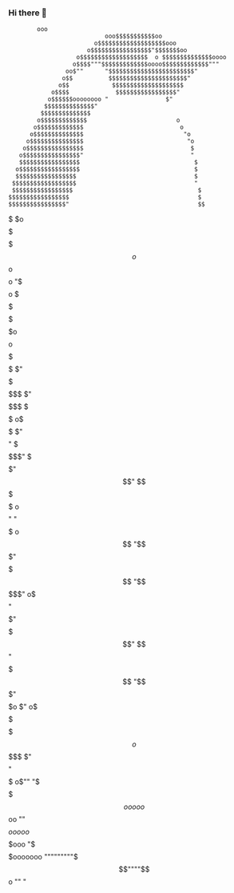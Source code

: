 ### Hi there 👋

<!--
**Mariyselita/Mariyselita** is a ✨ _special_ ✨ repository because its `README.md` (this file) appears on your GitHub profile.

Here are some ideas to get you started:

- 🔭 I’m currently working on React
- 🌱 I’m currently learning leans
- 👯 I’m looking to collaborate on oracle
- 🤔 I’m looking for help with 
- 💬 Ask me about ...
- 📫 How to reach me: ...
- 😄 Pronouns: ...
- ⚡ Fun fact: lovg is my passion
-->
            ooo
                               ooo$$$$$$$$$$$oo
                            o$$$$$$$$$$$$$$$$$$$ooo
                          o$$$$$$$$$$$$$$$$$"$$$$$$$oo
                       o$$$$$$$$$$$$$$$$$$$  o $$$$$$$$$$$$$$oooo
                      o$$$$"""$$$$$$$$$$$$$oooo$$$$$$$$$$$$$"""
                    oo$""      "$$$$$$$$$$$$$$$$$$$$$$$$"
                   o$$          $$$$$$$$$$$$$$$$$$$$$$"
                  o$$            $$$$$$$$$$$$$$$$$$$$
                o$$$$             $$$$$$$$$$$$$$$$$"
               o$$$$$$oooooooo "                $"
              $$$$$$$$$$$$$$"
             $$$$$$$$$$$$$$
            o$$$$$$$$$$$$$                         o
           o$$$$$$$$$$$$$                           o
          o$$$$$$$$$$$$$$                            "o
         o$$$$$$$$$$$$$$$                             "o
        o$$$$$$$$$$$$$$$$                              $
       o$$$$$$$$$$$$$$$$"                              "
       $$$$$$$$$$$$$$$$$                                $
      o$$$$$$$$$$$$$$$$$                                $
      $$$$$$$$$$$$$$$$$                                 $
     $$$$$$$$$$$$$$$$$$                                 "
     $$$$$$$$$$$$$$$$$                                   $
    $$$$$$$$$$$$$$$$$                                    $
    $$$$$$$$$$$$$$$$"                                    $$
   $$$$$$$$$$$$$$$$$                                      $o
   $$$$$$$$$$$$$$$$$                                      $$
  $$$$$$$$$$$$$$$$$$                                       $
  $$$$$$$$$$$$$$$$$$o                                      $$
 $$$$$$$$$$$$$$$$$$$$o                                     $$
 $$$$$$$$$$$$$$$$$$$$$$o                                   "$
 $$$$$$$$$$$$$$$$$$$$$$$$o                                  $
$$$$$$$$$$$$$$$$$$$$$$$$$$$                                 $$
$$$$$$$$$$$$$$$$$$$$$$$$$$$$                                $$
$$$$$$$$$$$$$$$$$$$$$$$$$$$$$                               $$
$$$$$$$$$$$$$$$$$$$$$$$$$$$$$o                              $$
$$$$$$$$$$$$$$$$$$$$$$$$$$$$$$o                             $$
$$$$$$$$$$$$$$$$$$$$$$$$$$$$$$$                             $$
$$$$$$$$$$$$$$$$$$$$$$$$$$$$$$$                             $"
$$$$$$$$$$$$$$$$$$$$$$$$$$$$$$$                            $$
$$$$$$$$$$$$$$$$$$$$$$$$$$$$$$$                            $"
$$$$$$$$$$$$$$$$$$$$$$$$$$$$$$$                            $
 $$$$$$$$$$$$$$$$$$$$$$$$$$$$$                            o$
 $$$$$$$$$$$$$$$$$$$$$$$$$$$$$                            $"
 $$$$$$$$$$$$$$$$$$$$$$$$$$$$"                            $
 $$$$$$$$$$$$$$$$$$$$$$$$$$$"                             $
  $$$$$$$$$$$$$$$$$$$$$$$$$"                             $$
  $$$$$$$$$$$$$$$$$$$$$$$$"                              $$
  $$$$$$$$$$$$$$$$$$$$$$$                                $$
   $$$$$$$$$$$$$$$$$$$$$                                o$$
   $$$$$$$$$$$$$$$$$$$$                                 $$"
   "$$$$$$$$$$$$$$$$$$                                  $$
    $$$$$$$$$$$$$$$$$                                  o$$
    "$$$$$$$$$$$$$$$"                                  $$
     $$$$$$$$$$$$$$$                                   $$
     "$$$$$$$$$$$$$"                                  o$
      $$$$$$$$$$$$"                                   $$
      $$$$$$$$$$$"                                    $$
       $$$$$$$$$"                                    $$"
       $$$$$$$$$                                     $$
       "$$$$$$$"                                    $$
        $$$$$$$o                                    $"
       o$$$$$$$$                                   $$
       $$$$$$$$$                                   $$
      o$$$$$$$$$                                   $"
      $$$$$$$$$$                                  $$
      "$$$$$$$$$                                o$""
       "$$$$$$$$                          ooooo$$oo
          ""$$$$$o                oooo$$$$$$$$$$$$$$ooo
             "$$$$$$ooooooo     """""""""$$$""""$$o   ""
                                                  "
